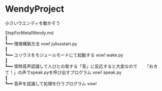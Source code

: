 # WendyProject
小さいウエンディを動かそう


StepForMetalWendy.md  
  ┃   
  ┗━━ 環境構築方法 vow!
juliusstart.py  
  ┃  
  ┗━━ ユリウスをモジュールモードにて起動する vow!
 wake.py  
  ┃  
  ┗━━ 常時音声認識して人びとの発する「音」に反応すると大変なので
  　　「おきて！」の声でspeak.pyを呼び出すプログラム vow!
 speak.py  
  ┃  
  ┗━━ 音声を認識して処理を行うプログラム vow!
  



